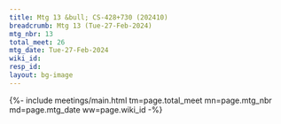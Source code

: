 ```yaml
---
title: Mtg 13 &bull; CS-428+730 (202410)
breadcrumb: Mtg 13 (Tue-27-Feb-2024)
mtg_nbr: 13
total_meet: 26
mtg_date: Tue-27-Feb-2024
wiki_id: 
resp_id: 
layout: bg-image
---
```


{%- include meetings/main.html
    tm=page.total_meet
    mn=page.mtg_nbr
    md=page.mtg_date
    ww=page.wiki_id
-%}

